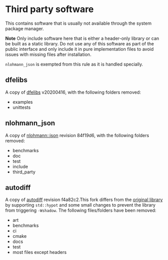 # Third party software

This contains software that is usually not available through the system
package manager.

**Note** Only include software here that is either a header-only library or
can be built as a static library. Do not use any of this software as part of
the public interface and only include it in pure implementation files to avoid
issues with missing files after installation.

`nlohmann_json` is exempted from this rule as it is handled specially.

## dfelibs

A copy of [dfelibs](https://github.com/msmk0/dfelibs) v20200416, with the
following folders removed:

-   examples
-   unittests

## nlohmann_json

A copy of [nlohmann::json](https://github.com/nlohmann/json) revision 84f19d6, with the
following folders removed:

-   benchmarks
-   doc
-   test
-   include
-   third_party

## autodiff

A copy of [autodiff](https://github.com/benjaminhuth/autodiff) revision f4a82c2.This 
fork differs from the [original library](https://github.com/autodiff/autodiff) by 
supporting `std::hypot` and some small changes to prevent the library from 
triggering `-Wshadow`. The following files/folders have been removed:

-   art
-   benchmarks
-   ci
-   cmake
-   docs
-   test
-   most files except headers
